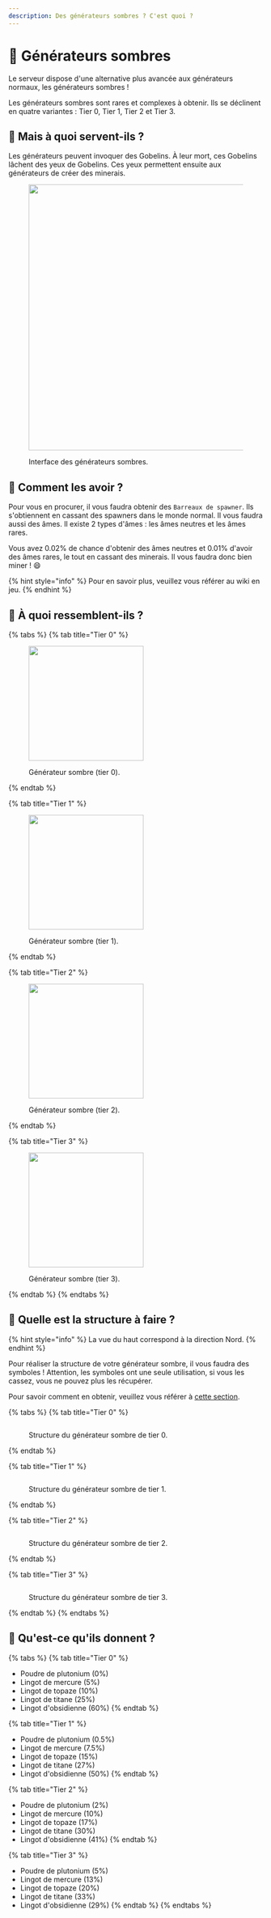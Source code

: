 ```yaml
---
description: Des générateurs sombres ? C'est quoi ?
---
```


# 👾 Générateurs sombres

Le serveur dispose d'une alternative plus avancée aux générateurs normaux, les générateurs sombres !

Les générateurs sombres sont rares et complexes à obtenir. Ils se déclinent en quatre variantes : Tier 0, Tier 1, Tier 2 et Tier 3.&#x20;



## 🤔 Mais à quoi servent-ils ?

Les générateurs peuvent invoquer des Gobelins. À leur mort, ces Gobelins lâchent des yeux de Gobelins. Ces yeux permettent ensuite aux générateurs de créer des minerais.

<figure><img src="../../.gitbook/assets/TaqLnDgvt9.png" alt="" width="526"><figcaption><p>Interface des générateurs sombres.</p></figcaption></figure>



## 🤔 Comment les avoir ?

Pour vous en procurer, il vous faudra obtenir des `Barreaux de spawner`. Ils s'obtiennent en cassant des spawners dans le monde normal. Il vous faudra aussi des âmes. Il existe 2 types d'âmes : les âmes neutres et les âmes rares.

Vous avez 0.02% de chance d'obtenir des âmes neutres et 0.01% d'avoir des âmes rares, le tout en cassant des minerais. Il vous faudra donc bien miner ! :smile:

{% hint style="info" %}
Pour en savoir plus, veuillez vous référer au wiki en jeu.
{% endhint %}



## 🤔 À quoi ressemblent-ils ?

{% tabs %}
{% tab title="Tier 0" %}
<figure><img src="../../.gitbook/assets/tier0_black_spawner.png" alt="" width="227"><figcaption><p>Générateur sombre (tier 0).</p></figcaption></figure>
{% endtab %}

{% tab title="Tier 1" %}
<figure><img src="../../.gitbook/assets/tier1_black_spawner.png" alt="" width="227"><figcaption><p>Générateur sombre (tier 1).</p></figcaption></figure>
{% endtab %}

{% tab title="Tier 2" %}
<figure><img src="../../.gitbook/assets/tier2_black_spawner.png" alt="" width="227"><figcaption><p>Générateur sombre (tier 2).</p></figcaption></figure>
{% endtab %}

{% tab title="Tier 3" %}
<figure><img src="../../.gitbook/assets/tier3_black_spawner.png" alt="" width="227"><figcaption><p>Générateur sombre (tier 3).</p></figcaption></figure>
{% endtab %}
{% endtabs %}



## 🤔 Quelle est la structure à faire ?

{% hint style="info" %}
La vue du haut correspond à la direction Nord.
{% endhint %}

Pour réaliser la structure de votre générateur sombre, il vous faudra des symboles ! Attention, les symboles ont une seule utilisation, si vous les cassez, vous ne pouvez plus les récupérer.

Pour savoir comment en obtenir, veuillez vous référer à [cette section](../les-objets/autres.md#le-scalpel).

{% tabs %}
{% tab title="Tier 0" %}
<figure><img src="../../.gitbook/assets/2025-04-20_00.29.49.png" alt=""><figcaption><p>Structure du générateur sombre de tier 0.</p></figcaption></figure>
{% endtab %}

{% tab title="Tier 1" %}
<figure><img src="../../.gitbook/assets/2025-04-20_00.36.15.png" alt=""><figcaption><p>Structure du générateur sombre de tier 1.</p></figcaption></figure>
{% endtab %}

{% tab title="Tier 2" %}
<figure><img src="../../.gitbook/assets/2025-04-20_00.27.09.png" alt=""><figcaption><p>Structure du générateur sombre de tier 2.</p></figcaption></figure>
{% endtab %}

{% tab title="Tier 3" %}
<figure><img src="../../.gitbook/assets/2025-04-20_00.25.40.png" alt=""><figcaption><p>Structure du générateur sombre de tier 3.</p></figcaption></figure>
{% endtab %}
{% endtabs %}



## 🤔 Qu'est-ce qu'ils donnent ?

{% tabs %}
{% tab title="Tier 0" %}
* Poudre de plutonium (0%)
* Lingot de mercure (5%)
* Lingot de topaze (10%)
* Lingot de titane (25%)
* Lingot d'obsidienne (60%)
{% endtab %}

{% tab title="Tier 1" %}
* Poudre de plutonium (0.5%)
* Lingot de mercure (7.5%)
* Lingot de topaze (15%)
* Lingot de titane (27%)
* Lingot d'obsidienne (50%)
{% endtab %}

{% tab title="Tier 2" %}
* Poudre de plutonium (2%)
* Lingot de mercure (10%)
* Lingot de topaze (17%)
* Lingot de titane (30%)
* Lingot d'obsidienne (41%)
{% endtab %}

{% tab title="Tier 3" %}
* Poudre de plutonium (5%)
* Lingot de mercure (13%)
* Lingot de topaze (20%)
* Lingot de titane (33%)
* Lingot d'obsidienne (29%)
{% endtab %}
{% endtabs %}
